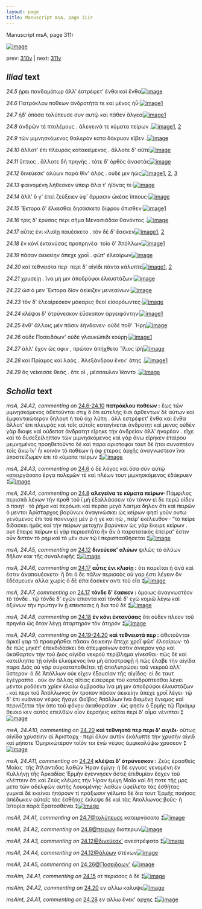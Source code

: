 ```yaml
---
layout: page
title: Manuscript msA, page 311r
---
```


Manuscript msA, page 311r

[![image](http://www.homermultitext.org/iipsrv?OBJ=IIP,1.0&FIF=/project/homer/pyramidal/deepzoom/hmt/vaimg/2017a/VA311RN_0481.tif&WID=100&CVT=JPEG)](http://www.homermultitext.org/ict2/?urn=urn:cite2:hmt:vaimg.2017a:VA311RN_0481)

prev:  [310v](../310v) | next:  [311v](../311v)

## *Iliad* text

*24.5* <a id="24.5"/> ῄρει πανδαμάτωρ ἂλλ' ἐστρέφετ' ἔνθα καὶ ἔνθα[![image](http://www.homermultitext.org/iipsrv?OBJ=IIP,1.0&FIF=/project/homer/pyramidal/deepzoom/hmt/vaimg/2017a/VA311RN_0481.tif&RGN=0.228,0.1944,0.398,0.0248&WID=1000&CVT=JPEG)](http://www.homermultitext.org/ict2/?urn=urn:cite2:hmt:vaimg.2017a:VA311RN_0481@0.228,0.1944,0.398,0.0248)

*24.6* <a id="24.6"/> Πατρόκλου πόθεων ἀνδροτῆτά τε καὶ μένος ἠΰ·[![image](http://www.homermultitext.org/iipsrv?OBJ=IIP,1.0&FIF=/project/homer/pyramidal/deepzoom/hmt/vaimg/2017a/VA311RN_0481.tif&RGN=0.231,0.217,0.398,0.0248&WID=1000&CVT=JPEG)](http://www.homermultitext.org/ict2/?urn=urn:cite2:hmt:vaimg.2017a:VA311RN_0481@0.231,0.217,0.398,0.0248)[1](#msA_24.A3)

*24.7* <a id="24.7"/> ἠδ' ὁπόσα τολύπευσε συν αυτῷ καὶ πάθεν ἄλγεα[![image](http://www.homermultitext.org/iipsrv?OBJ=IIP,1.0&FIF=/project/homer/pyramidal/deepzoom/hmt/vaimg/2017a/VA311RN_0481.tif&RGN=0.227,0.235,0.405,0.0263&WID=1000&CVT=JPEG)](http://www.homermultitext.org/ict2/?urn=urn:cite2:hmt:vaimg.2017a:VA311RN_0481@0.227,0.235,0.405,0.0263)[1](#msAil_24.A1)

*24.8* <a id="24.8"/> ἀνδρῶν τὲ πτολέμους . ἀλεγεινά τε κύματα πείρων .[![image](http://www.homermultitext.org/iipsrv?OBJ=IIP,1.0&FIF=/project/homer/pyramidal/deepzoom/hmt/vaimg/2017a/VA311RN_0481.tif&RGN=0.22,0.2538,0.429,0.024&WID=1000&CVT=JPEG)](http://www.homermultitext.org/ict2/?urn=urn:cite2:hmt:vaimg.2017a:VA311RN_0481@0.22,0.2538,0.429,0.024)[1](#msA_24.A4), [2](#msAil_24.A2)

*24.9* <a id="24.9"/> τῶν μιμνησκόμενος θαλερὸν κατα δάκρυον εῖβεν .[![image](http://www.homermultitext.org/iipsrv?OBJ=IIP,1.0&FIF=/project/homer/pyramidal/deepzoom/hmt/vaimg/2017a/VA311RN_0481.tif&RGN=0.225,0.274,0.429,0.021&WID=1000&CVT=JPEG)](http://www.homermultitext.org/ict2/?urn=urn:cite2:hmt:vaimg.2017a:VA311RN_0481@0.225,0.274,0.429,0.021)

*24.10* <a id="24.10"/> ἄλλοτ' ἐπι πλευρὰς κατακείμενος . ἄλλοτε δ' αῦτε[![image](http://www.homermultitext.org/iipsrv?OBJ=IIP,1.0&FIF=/project/homer/pyramidal/deepzoom/hmt/vaimg/2017a/VA311RN_0481.tif&RGN=0.225,0.289,0.429,0.024&WID=1000&CVT=JPEG)](http://www.homermultitext.org/ict2/?urn=urn:cite2:hmt:vaimg.2017a:VA311RN_0481@0.225,0.289,0.429,0.024)

*24.11* <a id="24.11"/> ὕπτιος . ἄλλοτε δὴ πρηνὴς . τότε δ' ὀρθὸς ἀναστὰς[![image](http://www.homermultitext.org/iipsrv?OBJ=IIP,1.0&FIF=/project/homer/pyramidal/deepzoom/hmt/vaimg/2017a/VA311RN_0481.tif&RGN=0.222,0.3078,0.417,0.0263&WID=1000&CVT=JPEG)](http://www.homermultitext.org/ict2/?urn=urn:cite2:hmt:vaimg.2017a:VA311RN_0481@0.222,0.3078,0.417,0.0263)

*24.12* <a id="24.12"/> δινεύεσκ' ἀλύων παρὰ θῖν' ἁλὸς . οὐδέ μιν ἠὼς[![image](http://www.homermultitext.org/iipsrv?OBJ=IIP,1.0&FIF=/project/homer/pyramidal/deepzoom/hmt/vaimg/2017a/VA311RN_0481.tif&RGN=0.218,0.3251,0.403,0.0263&WID=1000&CVT=JPEG)](http://www.homermultitext.org/ict2/?urn=urn:cite2:hmt:vaimg.2017a:VA311RN_0481@0.218,0.3251,0.403,0.0263)[1](#msAil_24.A3), [2](#msA_24.A5), [3](#msAil_24.A4)

*24.13* <a id="24.13"/> φαινομένη λήθεσκεν ὑπειρ ἅλα τ' ἠϊόνας τε·[![image](http://www.homermultitext.org/iipsrv?OBJ=IIP,1.0&FIF=/project/homer/pyramidal/deepzoom/hmt/vaimg/2017a/VA311RN_0481.tif&RGN=0.221,0.3431,0.403,0.0263&WID=1000&CVT=JPEG)](http://www.homermultitext.org/ict2/?urn=urn:cite2:hmt:vaimg.2017a:VA311RN_0481@0.221,0.3431,0.403,0.0263)

*24.14* <a id="24.14"/> ἂλλ' ὅ γ' ἐπεὶ ζεύξειεν ὑφ' ἅρμασιν ὠκέας ἵππους·[![image](http://www.homermultitext.org/iipsrv?OBJ=IIP,1.0&FIF=/project/homer/pyramidal/deepzoom/hmt/vaimg/2017a/VA311RN_0481.tif&RGN=0.22,0.3641,0.407,0.0263&WID=1000&CVT=JPEG)](http://www.homermultitext.org/ict2/?urn=urn:cite2:hmt:vaimg.2017a:VA311RN_0481@0.22,0.3641,0.407,0.0263)

*24.15* <a id="24.15"/> Ἕκτορα δ' ἕλκεσθαι δησάσκετο δίφρου ὄπισθεν·[![image](http://www.homermultitext.org/iipsrv?OBJ=IIP,1.0&FIF=/project/homer/pyramidal/deepzoom/hmt/vaimg/2017a/VA311RN_0481.tif&RGN=0.22,0.3829,0.407,0.0263&WID=1000&CVT=JPEG)](http://www.homermultitext.org/ict2/?urn=urn:cite2:hmt:vaimg.2017a:VA311RN_0481@0.22,0.3829,0.407,0.0263)[1](#msAim_24.A1)

*24.16* <a id="24.16"/> τρὶς δ' ἐρύσας περι σῆμα Μενοιτιάδαο θανόντος .[![image](http://www.homermultitext.org/iipsrv?OBJ=IIP,1.0&FIF=/project/homer/pyramidal/deepzoom/hmt/vaimg/2017a/VA311RN_0481.tif&RGN=0.222,0.3994,0.407,0.0278&WID=1000&CVT=JPEG)](http://www.homermultitext.org/ict2/?urn=urn:cite2:hmt:vaimg.2017a:VA311RN_0481@0.222,0.3994,0.407,0.0278)

*24.17* <a id="24.17"/> αὖτις ἐνι κλισίῃ παυέσκετο . τόν δέ δ' ἔασκεν[![image](http://www.homermultitext.org/iipsrv?OBJ=IIP,1.0&FIF=/project/homer/pyramidal/deepzoom/hmt/vaimg/2017a/VA311RN_0481.tif&RGN=0.226,0.4197,0.407,0.0255&WID=1000&CVT=JPEG)](http://www.homermultitext.org/ict2/?urn=urn:cite2:hmt:vaimg.2017a:VA311RN_0481@0.226,0.4197,0.407,0.0255)[1](#msA_24.A7), [2](#msA_24.A6)

*24.18* <a id="24.18"/> ἒν κόνῑ ἐκτανύσας προπρηνέα· τοῖο δ' Ἀπόλλων[![image](http://www.homermultitext.org/iipsrv?OBJ=IIP,1.0&FIF=/project/homer/pyramidal/deepzoom/hmt/vaimg/2017a/VA311RN_0481.tif&RGN=0.226,0.4384,0.41,0.0278&WID=1000&CVT=JPEG)](http://www.homermultitext.org/ict2/?urn=urn:cite2:hmt:vaimg.2017a:VA311RN_0481@0.226,0.4384,0.41,0.0278)[1](#msA_24.A8)

*24.19* <a id="24.19"/> πᾶσαν ἀεικείην ἄπεχε χροῒ . φῶτ' ἐλεαίρων[![image](http://www.homermultitext.org/iipsrv?OBJ=IIP,1.0&FIF=/project/homer/pyramidal/deepzoom/hmt/vaimg/2017a/VA311RN_0481.tif&RGN=0.228,0.4587,0.392,0.0255&WID=1000&CVT=JPEG)](http://www.homermultitext.org/ict2/?urn=urn:cite2:hmt:vaimg.2017a:VA311RN_0481@0.228,0.4587,0.392,0.0255)

*24.20* <a id="24.20"/> καὶ τεθνειότα περ· περὶ δ' αἰγίδι πάντα κάλυπτε[![image](http://www.homermultitext.org/iipsrv?OBJ=IIP,1.0&FIF=/project/homer/pyramidal/deepzoom/hmt/vaimg/2017a/VA311RN_0481.tif&RGN=0.223,0.476,0.419,0.0278&WID=1000&CVT=JPEG)](http://www.homermultitext.org/ict2/?urn=urn:cite2:hmt:vaimg.2017a:VA311RN_0481@0.223,0.476,0.419,0.0278)[1](#msA_24.A10), [2](#msAim_24.A2)

*24.21* <a id="24.21"/> χρυσείῃ . ἵνα μή μιν ἀποδρύφοι ἑλκυστάζων·[![image](http://www.homermultitext.org/iipsrv?OBJ=IIP,1.0&FIF=/project/homer/pyramidal/deepzoom/hmt/vaimg/2017a/VA311RN_0481.tif&RGN=0.222,0.497,0.396,0.0278&WID=1000&CVT=JPEG)](http://www.homermultitext.org/ict2/?urn=urn:cite2:hmt:vaimg.2017a:VA311RN_0481@0.222,0.497,0.396,0.0278)

*24.22* <a id="24.22"/> ὡσ ὁ μεν Ἕκτορα δῖον ἀείκιζεν μενεαίνων·[![image](http://www.homermultitext.org/iipsrv?OBJ=IIP,1.0&FIF=/project/homer/pyramidal/deepzoom/hmt/vaimg/2017a/VA311RN_0481.tif&RGN=0.221,0.5143,0.383,0.0278&WID=1000&CVT=JPEG)](http://www.homermultitext.org/ict2/?urn=urn:cite2:hmt:vaimg.2017a:VA311RN_0481@0.221,0.5143,0.383,0.0278)

*24.23* <a id="24.23"/> τὸν δ' ἐλεαίρεσκον μάκαρες θεοὶ εἰσορόωντες·[![image](http://www.homermultitext.org/iipsrv?OBJ=IIP,1.0&FIF=/project/homer/pyramidal/deepzoom/hmt/vaimg/2017a/VA311RN_0481.tif&RGN=0.221,0.533,0.404,0.0278&WID=1000&CVT=JPEG)](http://www.homermultitext.org/ict2/?urn=urn:cite2:hmt:vaimg.2017a:VA311RN_0481@0.221,0.533,0.404,0.0278)

*24.24* <a id="24.24"/> κλέψαι δ' ὀτρύνεσκον ἐΰσκοπον ἀργειφόντην·[![image](http://www.homermultitext.org/iipsrv?OBJ=IIP,1.0&FIF=/project/homer/pyramidal/deepzoom/hmt/vaimg/2017a/VA311RN_0481.tif&RGN=0.223,0.5541,0.406,0.0278&WID=1000&CVT=JPEG)](http://www.homermultitext.org/ict2/?urn=urn:cite2:hmt:vaimg.2017a:VA311RN_0481@0.223,0.5541,0.406,0.0278)[1](#msA_24.A11)

*24.25* <a id="24.25"/> ἔνθ' ἄλλοις μὲν πᾶσιν ἐήνδανεν· οὐδέ ποθ' Ἥρῃ[![image](http://www.homermultitext.org/iipsrv?OBJ=IIP,1.0&FIF=/project/homer/pyramidal/deepzoom/hmt/vaimg/2017a/VA311RN_0481.tif&RGN=0.224,0.5698,0.414,0.0315&WID=1000&CVT=JPEG)](http://www.homermultitext.org/ict2/?urn=urn:cite2:hmt:vaimg.2017a:VA311RN_0481@0.224,0.5698,0.414,0.0315)

*24.26* <a id="24.26"/> οὐδε Ποσειδάων' οὐδὲ γλαυκώπιδι κούρῃ·[![image](http://www.homermultitext.org/iipsrv?OBJ=IIP,1.0&FIF=/project/homer/pyramidal/deepzoom/hmt/vaimg/2017a/VA311RN_0481.tif&RGN=0.223,0.5938,0.383,0.024&WID=1000&CVT=JPEG)](http://www.homermultitext.org/ict2/?urn=urn:cite2:hmt:vaimg.2017a:VA311RN_0481@0.223,0.5938,0.383,0.024)[1](#msAil_24.A5)

*24.27* <a id="24.27"/> ἀλλ' ἔχον ὥς σφιν , πρῶτον ἀπήχθετο Ἴ̈̈λιος ἱ̈ρὴ[![image](http://www.homermultitext.org/iipsrv?OBJ=IIP,1.0&FIF=/project/homer/pyramidal/deepzoom/hmt/vaimg/2017a/VA311RN_0481.tif&RGN=0.224,0.6104,0.387,0.0285&WID=1000&CVT=JPEG)](http://www.homermultitext.org/ict2/?urn=urn:cite2:hmt:vaimg.2017a:VA311RN_0481@0.224,0.6104,0.387,0.0285)

*24.28* <a id="24.28"/> καὶ Πρίαμος καὶ λαὸς . Ἀλεξάνδρου ἕνεκ' ἄτης .[![image](http://www.homermultitext.org/iipsrv?OBJ=IIP,1.0&FIF=/project/homer/pyramidal/deepzoom/hmt/vaimg/2017a/VA311RN_0481.tif&RGN=0.222,0.6321,0.413,0.0293&WID=1000&CVT=JPEG)](http://www.homermultitext.org/ict2/?urn=urn:cite2:hmt:vaimg.2017a:VA311RN_0481@0.222,0.6321,0.413,0.0293)[1](#msAint_24.A1)

*24.29* <a id="24.29"/> ὃς νείκεσσε θεὰς . ὅτε οἱ , μέσσαυλον ἵ̈κοντο .[![image](http://www.homermultitext.org/iipsrv?OBJ=IIP,1.0&FIF=/project/homer/pyramidal/deepzoom/hmt/vaimg/2017a/VA311RN_0481.tif&RGN=0.224,0.6509,0.382,0.027&WID=1000&CVT=JPEG)](http://www.homermultitext.org/ict2/?urn=urn:cite2:hmt:vaimg.2017a:VA311RN_0481@0.224,0.6509,0.382,0.027)

## *Scholia* text

*msA, 24.A2, commenting on* [24.6-24.10](#24.6-24.10)  <a id="msA_24.A2"/> **πατρόκλου ποθέων :** ἕως τῶν μιμνησκόμενος άθετοῦνται στιχ δ ὅτι εὐτελής ἔισι ἀρθεντων δὲ αὐτων καὶ ἐμφαντικώτερον δηλουτ ἡ τοῦ ἀχι λύπη . ἀλλ εστρέφετ' ἔνθα καὶ ἔνθα ἄλλοτ' ἐπι πλευράς καὶ τοῖς αὐτοῖς καταγίνεται ἀνδροτητ καὶ μενος οὐδὲν γὰρ διαφε καὶ οὐδεποτ ἀνδροτητ εἴρηκε τήν ἀνδρείαν ἀλλ' ἡνορέαν . εἴχε καὶ τὸ δυσεξείληπτον τῶν μιμνησκόμενος καὶ γὰρ ἄνω εἴρηκεν ἑταίρου μεμνημένος προηθετοῦντο δὲ καὶ παρα αριστοφαι ταυτ δὲ ἤτοι συναπτέον τοῖς ἄνω ἵν' ἦι κοινὸν τὸ ποθέων ἡ ἀφ ετερας ἀρχῆς ἀναγνωστεον ἵνα ὑποστείζωμεν ἐπι τὸ κύματα πείρων ⁑[![image](http://www.homermultitext.org/iipsrv?OBJ=IIP,1.0&FIF=/project/homer/pyramidal/deepzoom/hmt/vaimg/2017a/VA311RN_0481.tif&RGN=0.216,0.0811,0.61,0.0751&WID=1000&CVT=JPEG)](http://www.homermultitext.org/ict2/?urn=urn:cite2:hmt:vaimg.2017a:VA311RN_0481@0.216,0.0811,0.61,0.0751)

*msA, 24.A3, commenting on* [24.6](#24.6)  <a id="msA_24.A3"/> ὁ δὲ λόγος καὶ ὅσα σὺν αὐτῷ κατειργάσατο ἔργα πολεμῶν τὲ καὶ πλέων τουτ μιμνησκόμενος ἐδάκρυεν ⁑[![image](http://www.homermultitext.org/iipsrv?OBJ=IIP,1.0&FIF=/project/homer/pyramidal/deepzoom/hmt/vaimg/2017a/VA311RN_0481.tif&RGN=0.218,0.1411,0.597,0.024&WID=1000&CVT=JPEG)](http://www.homermultitext.org/ict2/?urn=urn:cite2:hmt:vaimg.2017a:VA311RN_0481@0.218,0.1411,0.597,0.024)

*msA, 24.A4, commenting on* [24.8](#24.8)  <a id="msA_24.A4"/> **αλεγείνα τε κύματα πείρων·** Πάμφιλος περισπᾶ λέγων τὴν προθ τοῦ ϊ μὴ ἐξαλλάσσειν τὸν τόνον εἰ δε περῶ οῖδεν ὁ ποιητ · τὸ ῥήμα καὶ περόωσι καὶ περάα μεγά λαιτμα δηλον ὅτι καὶ πειρῶν ὁ μεντοι Ἀρίσταρχος βαρύνων ἀναγινώσκει ὡς κείρων φησὶ γοῦν ουτω γενόμενος ἐπι τοῦ παννυχίῃ μέν ῥ ἠ γε καὶ ηῶ , πεῖρ’ ἐκέλευθον · “τὸ πεῖρε διδασκει ἡμᾶς καὶ τὴν πείρων μετοχὴν βαρύνειν ὡς γὰρ ἔκειρε κείρων . ουτ ἔπειρε πείρων εἰ γὰρ περιεσπᾶτο ἣν ἂν ὁ παρατατικὸς ἐπείρα“ ἐστιν οὖν διττὸν τὸ ρημ καὶ τὸ μὲν συν τῷ ϊ περισπασθήσεται ⁑[![image](http://www.homermultitext.org/iipsrv?OBJ=IIP,1.0&FIF=/project/homer/pyramidal/deepzoom/hmt/vaimg/2017a/VA311RN_0481.tif&RGN=0.216,0.1509,0.615,0.1051&WID=1000&CVT=JPEG)](http://www.homermultitext.org/ict2/?urn=urn:cite2:hmt:vaimg.2017a:VA311RN_0481@0.216,0.1509,0.615,0.1051)

*msA, 24.A5, commenting on* [24.12](#24.12)  <a id="msA_24.A5"/> **δινεύεσκ' αλύων** ψιλῶς τὸ ἀλύων δῆλον κακ τῆς συναλειφῆς ⁑[![image](http://www.homermultitext.org/iipsrv?OBJ=IIP,1.0&FIF=/project/homer/pyramidal/deepzoom/hmt/vaimg/2017a/VA311RN_0481.tif&RGN=0.643,0.2523,0.186,0.024&WID=1000&CVT=JPEG)](http://www.homermultitext.org/ict2/?urn=urn:cite2:hmt:vaimg.2017a:VA311RN_0481@0.643,0.2523,0.186,0.024)

*msA, 24.A6, commenting on* [24.17](#24.17)  <a id="msA_24.A6"/> **αὖτις ἐνι κλισίῃ :** ὅτι παρεῖται ἡ ἀνά καὶ ἐστιν ἀναπαυέσκετο· ἢ ὅτι ὁ δε πάλιν περισσὸς οὐ γαρ ἐστι λέγειν ὃν ἐδέσμευεν αλλα χωρὶς ὁ δὲ εἰτα ἔασκεν αντι τοῦ εἴα ⁑[![image](http://www.homermultitext.org/iipsrv?OBJ=IIP,1.0&FIF=/project/homer/pyramidal/deepzoom/hmt/vaimg/2017a/VA311RN_0481.tif&RGN=0.648,0.2763,0.188,0.0578&WID=1000&CVT=JPEG)](http://www.homermultitext.org/ict2/?urn=urn:cite2:hmt:vaimg.2017a:VA311RN_0481@0.648,0.2763,0.188,0.0578)

*msA, 24.A7, commenting on* [24.17](#24.17)  <a id="msA_24.A7"/> **τόνδε δ' ἔασκεν :** ὁμοιως ἀναγνωστέον τὸ τόνδε . τῷ τόνδε δ' εγὼν επιοντα καὶ τόνδέ δ' εγὼ κομιῶ λέγω καὶ ὀξύνων τὴν πρώτην ἵν ᾖ επεκτασις ὴ δια τοῦ δέ ⁑[![image](http://www.homermultitext.org/iipsrv?OBJ=IIP,1.0&FIF=/project/homer/pyramidal/deepzoom/hmt/vaimg/2017a/VA311RN_0481.tif&RGN=0.64,0.3326,0.196,0.0848&WID=1000&CVT=JPEG)](http://www.homermultitext.org/ict2/?urn=urn:cite2:hmt:vaimg.2017a:VA311RN_0481@0.64,0.3326,0.196,0.0848)

*msA, 24.A8, commenting on* [24.18](#24.18)  <a id="msA_24.A8"/> **ἐν κόνι ἐκτανύσας** ὅτι οὐδεν πλεον τοῦ πρηνέα ὡς ὅταν λέγῃ ἀταρτηρόν τὸν ἀτηρόν ⁑[![image](http://www.homermultitext.org/iipsrv?OBJ=IIP,1.0&FIF=/project/homer/pyramidal/deepzoom/hmt/vaimg/2017a/VA311RN_0481.tif&RGN=0.201,0.4129,0.63,0.2995&WID=1000&CVT=JPEG)](http://www.homermultitext.org/ict2/?urn=urn:cite2:hmt:vaimg.2017a:VA311RN_0481@0.201,0.4129,0.63,0.2995)

*msA, 24.A9, commenting on* [24.19-24.20](#24.19-24.20)  <a id="msA_24.A9"/> **καὶ τεθνειοτά περ :** ἀθετοῦνται· ἀρκεῖ γαρ τὸ προειρῆσθαι πᾶσαν ἀεικειην ἄπεχε χροῒ φῶτ' ἐλεαίρων· τὸ δε πῶς μηκέτ' ἐπεκδιδάσκει ὅτι ἀπεμφαίνων ἐστιν ἀνιερον γὰρ καὶ ἀκάθαρτον τὴν τοῦ Διὸς αἰγίδα νεκροῦ περίβλημα γίνεσθαι· πῶς δὲ καὶ κατείληπτο τῇ αἰγίδι ἐλκόμενος ἵνα μὴ ἀποστραφῇ ἠ πῶς ἔλαβε τὴν αἰγίδα παρα Διὸς οὐ γὰρ συγκαταποθεῖται τῇ ἀπολυτρώσει τοῦ νεκροῦ ἀλλ' ὕστερον· ὁ δὲ Ἀπόλλων οὐκ εῖχεν ἐξουσίαν τῆς αἰγίδος· εἰ δε ταυτ ἐγέγραπτο . οὐκ ὰν ἄλλας αἴτιας εἰσεφερε τοῦ καταδρύπτεσθαι λέγει μέντοι ροδόεντι χρῖεν ἐλαίω ἀμβροσίω ἵνα μή μιν ἀποδρύφοι ἑλκυστάζων . καὶ περι τοῦ Ἀπόλλωνος ὃν τροπον πᾶσαν ἀεικείην ἄπεχε χροῒ λέγει· τῷ δ' ἐπι κυάνεον νέφος ἤγαγε Φοῖβος Ἀπόλλων ἵνα διαμένῃ ἔνικμος καὶ περινίζεται τὴν ἀπο τοῦ φόνου ἀκαθαρσίαν . ὡς φησὶν ὁ Ερμῆς τῷ Πριάμῳ θειοιο κεν αὐτὸς επελθῶν οἶον ἐερσήεις κεῖται περὶ δ' αἷμα νένιπται ⁑[![image](http://www.homermultitext.org/iipsrv?OBJ=IIP,1.0&FIF=/project/homer/pyramidal/deepzoom/hmt/vaimg/2017a/VA311RN_0481.tif&RGN=0.202,0.6922,0.62,0.0345&WID=1000&CVT=JPEG)](http://www.homermultitext.org/ict2/?urn=urn:cite2:hmt:vaimg.2017a:VA311RN_0481@0.202,0.6922,0.62,0.0345)

*msA, 24.A10, commenting on* [24.20](#24.20)  <a id="msA_24.A10"/> **καὶ τεθνηοτά περ περι δ' αιγιδι·** οὕτως αἰγίδα χρυσείην αἱ Ἀρισταρχ · περὶ ὅλον αυτὸν ἐκάλυπτε τὴν χρυσῆν αἰγιδ καὶ μήποτε Ὁμηρικώτερον τοῖόν τοι ἐγὼ νέφος ἀμφικαλύψω χρύσεον ⁑[![image](http://www.homermultitext.org/iipsrv?OBJ=IIP,1.0&FIF=/project/homer/pyramidal/deepzoom/hmt/vaimg/2017a/VA311RN_0481.tif&RGN=0.206,0.7102,0.617,0.0616&WID=1000&CVT=JPEG)](http://www.homermultitext.org/ict2/?urn=urn:cite2:hmt:vaimg.2017a:VA311RN_0481@0.206,0.7102,0.617,0.0616)

*msA, 24.A11, commenting on* [24.24](#24.24)  <a id="msA_24.A11"/> **κλέψαι δ' ὀτρύνεσκον :** Ζεὺς ἐρασθεὶς Μαίας  τῆς Ἀτλάντιδος λαθῶν Ήραν ἐμίγη· ἡ δὲ εγγυος γενομένη ἐν Κυλλήνῃ τῆς Ἁρκαδίας Ἑρμῆν ἐγέννησεν ὅστις ἐπιθυμίαν ἔσχεν τοῦ κλέπτειν ὅτι καὶ Ζεὺς κλέψας τὴν Ήραν ἐμίγη Μαῖα καὶ δή ποτε τῆς μρς μετα τῶν αδελφῶν αυτῆς λουομένης· λαθὼν ὑφείλετο τὰς ἐσθῆτας· γυμναὶ δὲ εκείναι ἡπόρουν τί πράξωσιν γέλωτα δὲ δια τουτ Ἑρμῆς ποιήσας ἀπέδωκεν αὐταῖς τὰς ἐσθῆτας ἔκλεψε δὲ καὶ τὰς Ἀπολλωνος βοῦς· ἡ ϊστορία παρὰ Ερατοσθένει ⁑[![image](http://www.homermultitext.org/iipsrv?OBJ=IIP,1.0&FIF=/project/homer/pyramidal/deepzoom/hmt/vaimg/2017a/VA311RN_0481.tif&RGN=0.201,0.7545,0.639,0.0818&WID=1000&CVT=JPEG)](http://www.homermultitext.org/ict2/?urn=urn:cite2:hmt:vaimg.2017a:VA311RN_0481@0.201,0.7545,0.639,0.0818)

*msAil, 24.A1, commenting on* [24.7@τολύπευσε](#24.7@τολύπευσε)  <a id="msAil_24.A1"/> κατειργάσατο ⁑[![image](http://www.homermultitext.org/iipsrv?OBJ=IIP,1.0&FIF=/project/homer/pyramidal/deepzoom/hmt/vaimg/2017a/VA311RN_0481.tif&RGN=0.321,0.2312,0.08,0.0165&WID=1000&CVT=JPEG)](http://www.homermultitext.org/ict2/?urn=urn:cite2:hmt:vaimg.2017a:VA311RN_0481@0.321,0.2312,0.08,0.0165)

*msAil, 24.A2, commenting on* [24.8@πειρων](#24.8@πειρων)  <a id="msAil_24.A2"/> διαπερων[![image](http://www.homermultitext.org/iipsrv?OBJ=IIP,1.0&FIF=/project/homer/pyramidal/deepzoom/hmt/vaimg/2017a/VA311RN_0481.tif&RGN=0.565,0.256,0.054,0.0143&WID=1000&CVT=JPEG)](http://www.homermultitext.org/ict2/?urn=urn:cite2:hmt:vaimg.2017a:VA311RN_0481@0.565,0.256,0.054,0.0143)

*msAil, 24.A3, commenting on* [24.12@δινεύεσκ'](#24.12@δινεύεσκ')  <a id="msAil_24.A3"/> ανεστρέφατο ⁑[![image](http://www.homermultitext.org/iipsrv?OBJ=IIP,1.0&FIF=/project/homer/pyramidal/deepzoom/hmt/vaimg/2017a/VA311RN_0481.tif&RGN=0.239,0.3213,0.076,0.0128&WID=1000&CVT=JPEG)](http://www.homermultitext.org/ict2/?urn=urn:cite2:hmt:vaimg.2017a:VA311RN_0481@0.239,0.3213,0.076,0.0128)

*msAil, 24.A4, commenting on* [24.12@ἀλύων](#24.12@ἀλύων)  <a id="msAil_24.A4"/> στένων[![image](http://www.homermultitext.org/iipsrv?OBJ=IIP,1.0&FIF=/project/homer/pyramidal/deepzoom/hmt/vaimg/2017a/VA311RN_0481.tif&RGN=0.33,0.3236,0.041,0.0128&WID=1000&CVT=JPEG)](http://www.homermultitext.org/ict2/?urn=urn:cite2:hmt:vaimg.2017a:VA311RN_0481@0.33,0.3236,0.041,0.0128)

*msAil, 24.A5, commenting on* [24.26@Ποσειδαων'](#24.26@Ποσειδαων')  <a id="msAil_24.A5"/> ι[![image](http://www.homermultitext.org/iipsrv?OBJ=IIP,1.0&FIF=/project/homer/pyramidal/deepzoom/hmt/vaimg/2017a/VA311RN_0481.tif&RGN=0.361,0.5953,0.006,0.0068&WID=1000&CVT=JPEG)](http://www.homermultitext.org/ict2/?urn=urn:cite2:hmt:vaimg.2017a:VA311RN_0481@0.361,0.5953,0.006,0.0068)

*msAim, 24.A1, commenting on* [24.15](#24.15)  <a id="msAim_24.A1"/> οτ περισσος ὁ δὲ ⁑[![image](http://www.homermultitext.org/iipsrv?OBJ=IIP,1.0&FIF=/project/homer/pyramidal/deepzoom/hmt/vaimg/2017a/VA311RN_0481.tif&RGN=0.62,0.3874,0.028,0.0278&WID=1000&CVT=JPEG)](http://www.homermultitext.org/ict2/?urn=urn:cite2:hmt:vaimg.2017a:VA311RN_0481@0.62,0.3874,0.028,0.0278)

*msAim, 24.A2, commenting on* [24.20](#24.20)  <a id="msAim_24.A2"/> εν αλλω καλυψε[![image](http://www.homermultitext.org/iipsrv?OBJ=IIP,1.0&FIF=/project/homer/pyramidal/deepzoom/hmt/vaimg/2017a/VA311RN_0481.tif&RGN=0.616,0.4737,0.035,0.018&WID=1000&CVT=JPEG)](http://www.homermultitext.org/ict2/?urn=urn:cite2:hmt:vaimg.2017a:VA311RN_0481@0.616,0.4737,0.035,0.018)

*msAint, 24.A1, commenting on* [24.28](#24.28)  <a id="msAint_24.A1"/> εν αλλω ἕνεκ' αρχης ⁑[![image](http://www.homermultitext.org/iipsrv?OBJ=IIP,1.0&FIF=/project/homer/pyramidal/deepzoom/hmt/vaimg/2017a/VA311RN_0481.tif&RGN=0.13,0.6321,0.094,0.0173&WID=1000&CVT=JPEG)](http://www.homermultitext.org/ict2/?urn=urn:cite2:hmt:vaimg.2017a:VA311RN_0481@0.13,0.6321,0.094,0.0173)